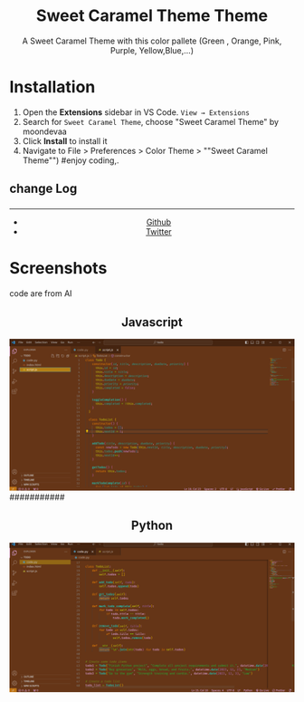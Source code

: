 <div align="center">

# Sweet Caramel Theme Theme

A Sweet Caramel  Theme with this color pallete (Green , Orange, Pink, Purple, Yellow,Blue,...)
</div>

# Installation

1. Open the **Extensions** sidebar in VS Code. `View → Extensions`
2. Search for `Sweet Caramel Theme`, choose "Sweet Caramel Theme" by moondevaa
3. Click **Install** to install it
4. Navigate to File > Preferences > Color Theme > ""Sweet Caramel Theme"")
#enjoy coding,.
## change Log

###
  <div align="center">
    <hr />
    <ul>
    <li> <a href="https://github.com/AaBbdev29">Github</a> </li>
    <li> <a href="https://twitter.com/imaginative_dev">Twitter</a></li>
    </ul>
  </div>

# Screenshots
<p>code are from AI</p>
<div align="center">
    <h2>Javascript</h2>
    <img src="https://raw.githubusercontent.com/AaBbdev29/SweetCaramelTheme/main/js.png" alt="js"/>
</div>
###########

 <br/>
<div align="center">
    <h2>Python</h2>
    <img src="https://raw.githubusercontent.com/AaBbdev29/SweetCaramelTheme/main/py.png" alt="python"/>
</div>

